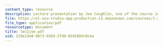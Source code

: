 ```yaml
---
content_type: resource
description: Lecture presentation by Joe Coughlin, one of the course instructors.
file: https://ol-ocw-studio-app-production.s3.amazonaws.com/courses/1-253j-transportation-policy-and-environmental-limits-spring-2004/22de13e0987365692fd082d180dc0cba_lec2joe.pdf
file_type: application/pdf
resourcetype: Document
title: lec2joe.pdf
uid: 22de13e0-9873-6569-2fd0-82d180dc0cba
---
```

